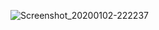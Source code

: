![Screenshot_20200102-222237](https://user-images.githubusercontent.com/54885559/71767952-58a96700-2f44-11ea-845a-6a2a166219b4.png)
